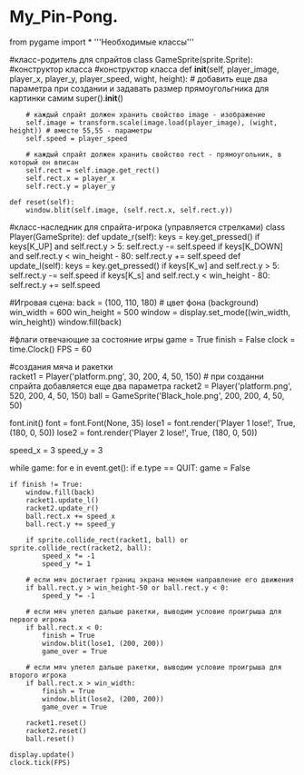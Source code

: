 # My_Pin-Pong.
from pygame import *
'''Необходимые классы'''

#класс-родитель для спрайтов 
class GameSprite(sprite.Sprite):
    #конструктор класса
       #конструктор класса
    def __init__(self, player_image, player_x, player_y, player_speed, wight, height): # добавить еще два параметра при создании и задавать размер прямоугольгника для картинки самим
        super().__init__()
 
        # каждый спрайт должен хранить свойство image - изображение
        self.image = transform.scale(image.load(player_image), (wight, height)) # вместе 55,55 - параметры
        self.speed = player_speed
 
        # каждый спрайт должен хранить свойство rect - прямоугольник, в который он вписан
        self.rect = self.image.get_rect()
        self.rect.x = player_x
        self.rect.y = player_y

    def reset(self):
        window.blit(self.image, (self.rect.x, self.rect.y))

#класс-наследник для спрайта-игрока (управляется стрелками)
class Player(GameSprite):
    def update_r(self):
        keys = key.get_pressed()
        if keys[K_UP] and self.rect.y > 5:
            self.rect.y -= self.speed
        if keys[K_DOWN] and self.rect.y < win_height - 80:
            self.rect.y += self.speed
    def update_l(self):
        keys = key.get_pressed()
        if keys[K_w] and self.rect.y > 5:
            self.rect.y -= self.speed
        if keys[K_s] and self.rect.y < win_height - 80:
            self.rect.y += self.speed

#Игровая сцена:
back = (100, 110, 180) # цвет фона (background)
win_width = 600
win_height = 500
window = display.set_mode((win_width, win_height))
window.fill(back)

#флаги отвечающие за состояние игры
game = True
finish = False
clock = time.Clock()
FPS = 60

#создания мяча и ракетки    
racket1 = Player('platform.png', 30, 200, 4, 50, 150) # при созданни спрайта добавляется еще два параметра
racket2 = Player('platform.png', 520, 200, 4, 50, 150)
ball = GameSprite('Black_hole.png', 200, 200, 4, 50, 50)

font.init()
font = font.Font(None, 35)
lose1 = font.render('Player 1 lose!', True, (180, 0, 50))
lose2 = font.render('Player 2 lose!', True, (180, 0, 50))

speed_x = 3
speed_y = 3

while game:
    for e in event.get():
        if e.type == QUIT:
            game = False
    
    if finish != True:
        window.fill(back)
        racket1.update_l()
        racket2.update_r()
        ball.rect.x += speed_x
        ball.rect.y += speed_y

        if sprite.collide_rect(racket1, ball) or sprite.collide_rect(racket2, ball):
            speed_x *= -1
            speed_y *= 1
        
        # если мяч достигает границ экрана меняем направление его движения
        if ball.rect.y > win_height-50 or ball.rect.y < 0:
            speed_y *= -1

        # если мяч улетел дальше ракетки, выводим условие проигрыша для первого игрока
        if ball.rect.x < 0:
            finish = True
            window.blit(lose1, (200, 200))
            game_over = True

        # если мяч улетел дальше ракетки, выводим условие проигрыша для второго игрока
        if ball.rect.x > win_width:
            finish = True
            window.blit(lose2, (200, 200))
            game_over = True

        racket1.reset()
        racket2.reset()
        ball.reset()

    display.update()
    clock.tick(FPS)

